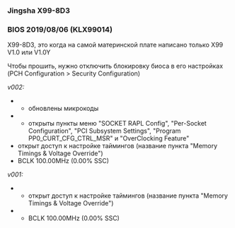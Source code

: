 ### Jingsha X99-8D3
### BIOS 2019/08/06 (KLX99014)
X99-8D3, это когда на самой материнской плате написано только X99 V1.0 или V1.0Y

Чтобы прошить, нужно отключить блокировку биоса в его настройках (PCH Configuration > Security Configuration)

*v002:*
* + обновлены микрокоды
* + открыты пункты меню "SOCKET RAPL Config", "Per-Socket Configuration", "PCI Subsystem Settings", "Program PP0_CURT_CFG_CTRL_MSR" и "OverClocking Feature"
* открыт доступ к настройке таймингов (название пункта "Memory Timings & Voltage Override")
* BCLK 100.00MHz (0.00% SSC)

*v001:*
* + открыт доступ к настройке таймингов (название пункта "Memory Timings & Voltage Override")
* + BCLK 100.00MHz (0.00% SSC)
